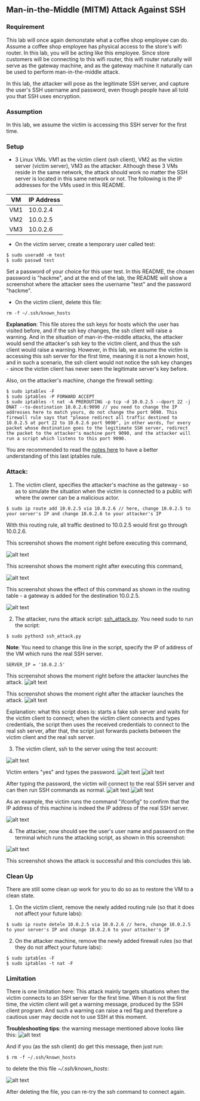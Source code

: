 ## Man-in-the-Middle (MITM) Attack Against SSH

### Requirement

This lab will once again demonstate what a coffee shop employee can do. Assume a coffee shop employee has physical access to the store's wifi router. In this lab, you will be acting like this employee. Since store customers will be connecting to this wifi router, this wifi router naturally will serve as the gateway machine, and as the gateway machine it naturally can be used to perform man-in-the-middle attack.

In this lab, the attacker will pose as the legitimate SSH server, and capture the user's SSH username and password, even though people have all told you that SSH uses encryption.

### Assumption

In this lab, we assume the victim is accessing this SSH server for the first time.

### Setup

- 3 Linux VMs. VM1 as the victim client (ssh client), VM2 as the victim server (victim server), VM3 as the attacker. Although these 3 VMs reside in the same network, the attack should work no matter the SSH server is located in this same network or not. The following is the IP addresses for the VMs used in this README.

| VM  |  IP Address  |
|-----|--------------|
| VM1 |  10.0.2.4    |
| VM2 |  10.0.2.5    |
| VM3 |  10.0.2.6    |

- On the victim server, create a temporary user called test:

```console
$ sudo useradd -m test
$ sudo passwd test
```

Set a password of your choice for this user test. In this README, the chosen password is "hackme", and at the end of the lab, the README will show a screenshot where the attacker sees the username "test" and the password "hackme".

- On the victim client, delete this file:

```console
rm -f ~/.ssh/known_hosts
```

**Explanation**: This file stores the ssh keys for hosts which the user has visited before, and if the ssh key changes, the ssh client will raise a warning. And in the situation of man-in-the-middle attacks, the attacker would send the attacker's ssh key to the victim client, and thus the ssh client would raise a warning. However, in this lab, we assume the victim is accessing this ssh server for the first time, meaning it is not a known host, and in such a scenario, the ssh client would not notice the ssh key changes - since the victim client has never seen the legitimate server's key before.

Also, on the attacker's machine, change the firewall setting:

```console
$ sudo iptables -F
$ sudo iptables -P FORWARD ACCEPT
$ sudo iptables -t nat -A PREROUTING -p tcp -d 10.0.2.5 --dport 22 -j DNAT --to-destination 10.0.2.6:9090 // you need to change the IP addresses here to match yours, do not change the port 9090. This firewall rule says that "please redirect all traffic destined to 10.0.2.5 at port 22 to 10.0.2.6 port 9090", in other words, for every packet whose destination goes to the legitimate SSH server, redirect the packet to the attacker's machine port 9090, and the attacker will run a script which listens to this port 9090.
```

You are recommended to read the [notes here](../../notes/firewall/iptables.md) to have a better understanding of this last iptables rule.

### Attack: 

1. The victim client, specifies the attacker's machine as the gateway - so as to simulate the situation when the victim is connected to a public wifi where the owner can be a malicious actor.

```console
$ sudo ip route add 10.0.2.5 via 10.0.2.6 // here, change 10.0.2.5 to your server's IP and change 10.0.2.6 to your attacker's IP
```

With this routing rule, all traffic destined to 10.0.2.5 would first go through 10.0.2.6.

This screenshot shows the moment right before executing this command, 

![alt text](lab-mitm-ssh-add-route-before-enter.png "before entering")

This screenshot shows the moment right after executing this command, 

![alt text](lab-mitm-ssh-add-route-after-enter.png "after entering")

This screenshot shows the effect of this command as shown in the routing table - a gateway is added for the destination 10.0.2.5.

![alt text](lab-mitm-ssh-routing-table.png "the routing table")

2. The attacker, runs the attack script: [ssh\_attack.py](ssh_attack.py). You need sudo to run the script:

```console
$ sudo python3 ssh_attack.py
```

**Note**: You need to change this line in the script, specify the IP of address of the VM which runs the real SSH server.

```console
SERVER_IP = '10.0.2.5'
```

This screenshot shows the moment right before the attacker launches the attack.
![alt text](lab-mitm-ssh-launch-attack-p1.png "launch attack, before enter")

This screenshot shows the moment right after the attacker launches the attack.
![alt text](lab-mitm-ssh-launch-attack-p2.png "launch attack, after enter")

Explanation: what this script does is: starts a fake ssh server and waits for the victim client to connect; when the victim client connects and types credentials, the script then uses the received credentials to connect to the real ssh server, after that, the script just forwards packets between the victim client and the real ssh server.

3. The victim client, ssh to the server using the test account:

![alt text](lab-mitm-ssh-victim-ssh-p1.png "victim ssh connects")

Victim enters "yes" and types the password.
![alt text](lab-mitm-ssh-victim-ssh-p2.png "victim ssh connects")
![alt text](lab-mitm-ssh-victim-ssh-p3.png "victim ssh connects")

After typing the password, the victim will connect to the real SSH server and can then run SSH commands as normal.
![alt text](lab-mitm-ssh-victim-ssh-p4.png "victim ssh connects")
![alt text](lab-mitm-ssh-victim-ssh-p5.png "victim ssh connects")

As an example, the victim runs the command "ifconfig" to confirm that the IP address of this machine is indeed the IP address of the real SSH server.

![alt text](lab-mitm-ssh-victim-ifconfig.png "victim ssh connected")

4. The attacker, now should see the user's user name and password on the terminal which runs the attacking script, as shown in this screenshot:

![alt text](lab-mitm-ssh-final-success.png "lab is successful!")

This screenshot shows the attack is successful and this concludes this lab.

### Clean Up

There are still some clean up work for you to do so as to restore the VM to a clean state.

1. On the victim client, remove the newly added routing rule (so that it does not affect your future labs):

```console
$ sudo ip route detele 10.0.2.5 via 10.0.2.6 // here, change 10.0.2.5 to your server's IP and change 10.0.2.6 to your attacker's IP
```

2. On the attacker machine, remove the newly added firewall rules (so that they do not affect your future labs):

```console
$ sudo iptables -F
$ sudo iptables -t nat -F
```

### Limitation

There is one limitation here: This attack mainly targets situations when the victim connects to an SSH server for the first time. When it is not the first time, the victim client will get a warning message, produced by the SSH client program. And such a warning can raise a red flag and therefore a cautious user may decide not to use SSH at this moment.

**Troubleshooting tips**: the warning message mentioned above looks like this: 
![alt text](lab-mitm-ssh-warning.png "the warning message!")

And if you (as the ssh client) do get this message, then just run:

```console
$ rm -f ~/.ssh/known_hosts
```
to delete the this file *~/.ssh/known_hosts*:

![alt text](lab-mitm-ssh-fix-warning.png "fix the warning message!")

After deleting the file, you can re-try the ssh command to connect again.
